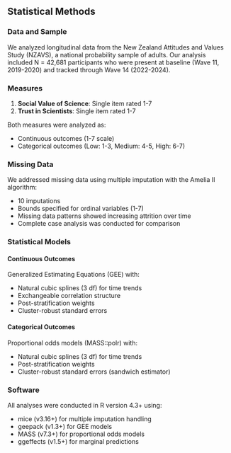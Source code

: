 
## Statistical Methods

### Data and Sample
We analyzed longitudinal data from the New Zealand Attitudes and Values Study (NZAVS), 
a national probability sample of adults. Our analysis included N = 42,681 participants 
who were present at baseline (Wave 11, 2019-2020) and tracked through Wave 14 (2022-2024).

### Measures
1. **Social Value of Science**: Single item rated 1-7
2. **Trust in Scientists**: Single item rated 1-7

Both measures were analyzed as:
- Continuous outcomes (1-7 scale)
- Categorical outcomes (Low: 1-3, Medium: 4-5, High: 6-7)

### Missing Data
We addressed missing data using multiple imputation with the Amelia II algorithm:
- 10 imputations
- Bounds specified for ordinal variables (1-7)
- Missing data patterns showed increasing attrition over time
- Complete case analysis was conducted for comparison

### Statistical Models

#### Continuous Outcomes
Generalized Estimating Equations (GEE) with:
- Natural cubic splines (3 df) for time trends
- Exchangeable correlation structure
- Post-stratification weights
- Cluster-robust standard errors

#### Categorical Outcomes  
Proportional odds models (MASS::polr) with:
- Natural cubic splines (3 df) for time trends
- Post-stratification weights
- Cluster-robust standard errors (sandwich estimator)

### Software
All analyses were conducted in R version 4.3+ using:
- mice (v3.16+) for multiple imputation handling
- geepack (v1.3+) for GEE models
- MASS (v7.3+) for proportional odds models
- ggeffects (v1.5+) for marginal predictions

